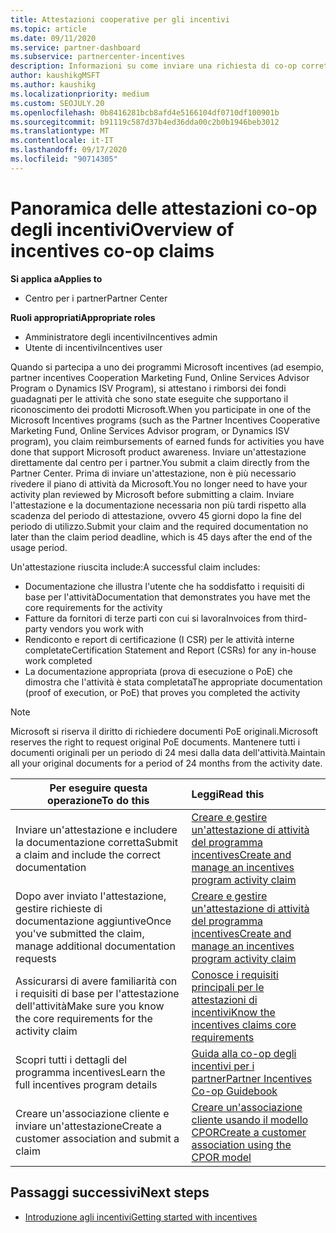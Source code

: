 ```yaml
---
title: Attestazioni cooperative per gli incentivi
ms.topic: article
ms.date: 09/11/2020
ms.service: partner-dashboard
ms.subservice: partnercenter-incentives
description: Informazioni su come inviare una richiesta di co-op corretta per gli incentivi organizzando la documentazione, le fatture, le istruzioni e la verifica dell'esecuzione corrette.
author: kaushikgMSFT
ms.author: kaushikg
ms.localizationpriority: medium
ms.custom: SEOJULY.20
ms.openlocfilehash: 0b8416281bcb8afd4e5166104df0710df100901b
ms.sourcegitcommit: b91119c587d37b4ed36dda00c2b0b1946beb3012
ms.translationtype: MT
ms.contentlocale: it-IT
ms.lasthandoff: 09/17/2020
ms.locfileid: "90714305"
---
```

# <a name="overview-of-incentives-co-op-claims"></a><span data-ttu-id="592b6-103">Panoramica delle attestazioni co-op degli incentivi</span><span class="sxs-lookup"><span data-stu-id="592b6-103">Overview of incentives co-op claims</span></span>

<span data-ttu-id="592b6-104">**Si applica a**</span><span class="sxs-lookup"><span data-stu-id="592b6-104">**Applies to**</span></span>

- <span data-ttu-id="592b6-105">Centro per i partner</span><span class="sxs-lookup"><span data-stu-id="592b6-105">Partner Center</span></span>

<span data-ttu-id="592b6-106">**Ruoli appropriati**</span><span class="sxs-lookup"><span data-stu-id="592b6-106">**Appropriate roles**</span></span>

- <span data-ttu-id="592b6-107">Amministratore degli incentivi</span><span class="sxs-lookup"><span data-stu-id="592b6-107">Incentives admin</span></span>
- <span data-ttu-id="592b6-108">Utente di incentivi</span><span class="sxs-lookup"><span data-stu-id="592b6-108">Incentives user</span></span>

<span data-ttu-id="592b6-109">Quando si partecipa a uno dei programmi Microsoft incentives (ad esempio, partner incentives Cooperation Marketing Fund, Online Services Advisor Program o Dynamics ISV Program), si attestano i rimborsi dei fondi guadagnati per le attività che sono state eseguite che supportano il riconoscimento dei prodotti Microsoft.</span><span class="sxs-lookup"><span data-stu-id="592b6-109">When you participate in one of the Microsoft Incentives programs (such as the Partner Incentives Cooperative Marketing Fund, Online Services Advisor program, or Dynamics ISV program), you claim reimbursements of earned funds for activities you have done that support Microsoft product awareness.</span></span> <span data-ttu-id="592b6-110">Inviare un'attestazione direttamente dal centro per i partner.</span><span class="sxs-lookup"><span data-stu-id="592b6-110">You submit a claim directly from the Partner Center.</span></span> <span data-ttu-id="592b6-111">Prima di inviare un'attestazione, non è più necessario rivedere il piano di attività da Microsoft.</span><span class="sxs-lookup"><span data-stu-id="592b6-111">You no longer need to have your activity plan reviewed by Microsoft before submitting a claim.</span></span> <span data-ttu-id="592b6-112">Inviare l'attestazione e la documentazione necessaria non più tardi rispetto alla scadenza del periodo di attestazione, ovvero 45 giorni dopo la fine del periodo di utilizzo.</span><span class="sxs-lookup"><span data-stu-id="592b6-112">Submit your claim and the required documentation no later than the claim period deadline, which is 45 days after the end of the usage period.</span></span>

<span data-ttu-id="592b6-113">Un'attestazione riuscita include:</span><span class="sxs-lookup"><span data-stu-id="592b6-113">A successful claim includes:</span></span>

- <span data-ttu-id="592b6-114">Documentazione che illustra l'utente che ha soddisfatto i requisiti di base per l'attività</span><span class="sxs-lookup"><span data-stu-id="592b6-114">Documentation that demonstrates you have met the core requirements for the activity</span></span>
- <span data-ttu-id="592b6-115">Fatture da fornitori di terze parti con cui si lavora</span><span class="sxs-lookup"><span data-stu-id="592b6-115">Invoices from third-party vendors you work with</span></span>
- <span data-ttu-id="592b6-116">Rendiconto e report di certificazione (I CSR) per le attività interne completate</span><span class="sxs-lookup"><span data-stu-id="592b6-116">Certification Statement and Report (CSRs) for any in-house work completed</span></span>
- <span data-ttu-id="592b6-117">La documentazione appropriata (prova di esecuzione o PoE) che dimostra che l'attività è stata completata</span><span class="sxs-lookup"><span data-stu-id="592b6-117">The appropriate documentation (proof of execution, or PoE) that proves you completed the activity</span></span> 

>[!NOTE]
><span data-ttu-id="592b6-118">Microsoft si riserva il diritto di richiedere documenti PoE originali.</span><span class="sxs-lookup"><span data-stu-id="592b6-118">Microsoft reserves the right to request original PoE documents.</span></span> <span data-ttu-id="592b6-119">Mantenere tutti i documenti originali per un periodo di 24 mesi dalla data dell'attività.</span><span class="sxs-lookup"><span data-stu-id="592b6-119">Maintain all your original documents for a period of 24 months from the activity date.</span></span> 

|<span data-ttu-id="592b6-120">**Per eseguire questa operazione**</span><span class="sxs-lookup"><span data-stu-id="592b6-120">**To do this**</span></span>   |<span data-ttu-id="592b6-121">**Leggi**</span><span class="sxs-lookup"><span data-stu-id="592b6-121">**Read this**</span></span>   |
|-----------------|:--------------------------------------|
|<span data-ttu-id="592b6-122">Inviare un'attestazione e includere la documentazione corretta</span><span class="sxs-lookup"><span data-stu-id="592b6-122">Submit a claim and include the correct documentation</span></span>|[<span data-ttu-id="592b6-123">Creare e gestire un'attestazione di attività del programma incentives</span><span class="sxs-lookup"><span data-stu-id="592b6-123">Create and manage an incentives program activity claim</span></span>](create-incentives-claims.md)|
|<span data-ttu-id="592b6-124">Dopo aver inviato l'attestazione, gestire richieste di documentazione aggiuntive</span><span class="sxs-lookup"><span data-stu-id="592b6-124">Once you've submitted the claim, manage additional documentation requests</span></span>|[<span data-ttu-id="592b6-125">Creare e gestire un'attestazione di attività del programma incentives</span><span class="sxs-lookup"><span data-stu-id="592b6-125">Create and manage an incentives program activity claim</span></span>](create-incentives-claims.md)  |
|<span data-ttu-id="592b6-126">Assicurarsi di avere familiarità con i requisiti di base per l'attestazione dell'attività</span><span class="sxs-lookup"><span data-stu-id="592b6-126">Make sure you know the core requirements for the activity claim</span></span>|[<span data-ttu-id="592b6-127">Conosce i requisiti principali per le attestazioni di incentivi</span><span class="sxs-lookup"><span data-stu-id="592b6-127">Know the incentives claims core requirements</span></span>](core-requirements.md)   |
|<span data-ttu-id="592b6-128">Scopri tutti i dettagli del programma incentives</span><span class="sxs-lookup"><span data-stu-id="592b6-128">Learn the full incentives program details</span></span>|[<span data-ttu-id="592b6-129">Guida alla co-op degli incentivi per i partner</span><span class="sxs-lookup"><span data-stu-id="592b6-129">Partner Incentives Co-op Guidebook</span></span>](https://assets.microsoft.com/coop-guidebook.pdf)
|<span data-ttu-id="592b6-130">Creare un'associazione cliente e inviare un'attestazione</span><span class="sxs-lookup"><span data-stu-id="592b6-130">Create a customer association and submit a claim</span></span> |[<span data-ttu-id="592b6-131">Creare un'associazione cliente usando il modello CPOR</span><span class="sxs-lookup"><span data-stu-id="592b6-131">Create a customer association using the CPOR model</span></span>](submit-osa-claim.md)|

## <a name="next-steps"></a><span data-ttu-id="592b6-132">Passaggi successivi</span><span class="sxs-lookup"><span data-stu-id="592b6-132">Next steps</span></span>

- [<span data-ttu-id="592b6-133">Introduzione agli incentivi</span><span class="sxs-lookup"><span data-stu-id="592b6-133">Getting started with incentives</span></span>](incentives-get-started-intro.md)
